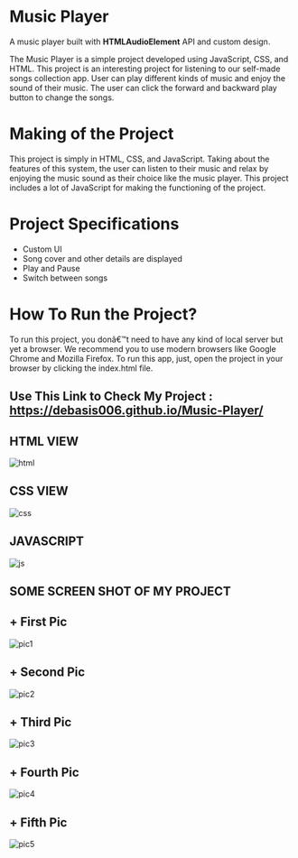# Music Player

A music player built with **HTMLAudioElement** API and custom design.

The Music Player is a simple project developed using JavaScript, CSS, and HTML. This project is an interesting project for listening to our self-made songs collection app. User can play different kinds of music and enjoy the sound of their music. The user can click the forward and backward play button to change the songs. 


# Making of the Project

This project is simply in HTML, CSS, and JavaScript. Taking about the features of this system, the user can listen to their music and relax by enjoying the music sound as their choice like the music player. This project includes a lot of JavaScript for making the functioning of the project.

# Project Specifications

+ Custom UI
+ Song cover and other details are displayed
+ Play and Pause
+ Switch between songs

# How To Run the Project?

To run this project, you donâ€™t need to have any kind of local server but yet a browser. We recommend you to use modern browsers like Google Chrome and Mozilla Firefox. To run this app, just, open the project in your browser by clicking the index.html file. 


## **Use This Link to Check My Project :** https://debasis006.github.io/Music-Player/


## HTML VIEW

![html](https://user-images.githubusercontent.com/64883709/112756798-6c873000-9004-11eb-9653-cbed8a71b498.png)

## CSS VIEW

![css](https://user-images.githubusercontent.com/64883709/112756800-6e50f380-9004-11eb-9772-50c5c851049a.png)

## JAVASCRIPT

![js](https://user-images.githubusercontent.com/64883709/112756804-701ab700-9004-11eb-892a-cd7b9c13c809.png)

## SOME SCREEN SHOT OF MY PROJECT


   ## + First Pic
 
![pic1](https://user-images.githubusercontent.com/64883709/112756824-7f016980-9004-11eb-8fa7-f3288df67e6f.png)

  ## + Second Pic

![pic2](https://user-images.githubusercontent.com/64883709/112756828-8163c380-9004-11eb-8efc-7d4d2c89438e.png)

  ## + Third Pic
  
![pic3](https://user-images.githubusercontent.com/64883709/112756834-845eb400-9004-11eb-8dfd-ed9c9a26aaee.png)

  ## + Fourth Pic
  
![pic4](https://user-images.githubusercontent.com/64883709/112756839-86c10e00-9004-11eb-8109-601a4f978d33.png)

  ## + Fifth Pic
  
![pic5](https://user-images.githubusercontent.com/64883709/112756845-89236800-9004-11eb-9640-5318cfb80a58.png)
